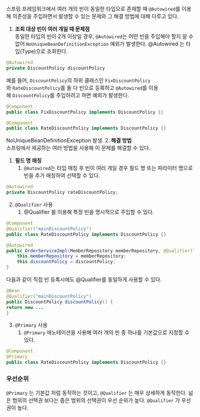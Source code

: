 스프링 프레임워크에서 여러 개의 빈이 동일한 타입으로 존재할 때 `@Autowired`를 이용해 의존성을 주입하면서 발생할 수 있는 문제와 그 해결 방법에 대해 다루고 있다. 

1. **조회 대상 빈이 여러 개일 때 문제점**  
    동일한 타입의 빈이 2개 이상일 경우, `@Autowired`는 어떤 빈을 주입해야 할지 알 수 없어 `NoUniqueBeanDefinitionException` 예외가 발생한다. 
@Autowired 는 타입(Type)으로 조회한다.
``` java
@Autowired
private DiscountPolicy discountPolicy
```
예를 들어, `DiscountPolicy`의 하위 클래스인 `FixDiscountPolicy`와 `RateDiscountPolicy`를 둘 다 빈으로 등록하고 `@Autowired`를 이용해 `DiscountPolicy`를 주입하려고 하면 예외가 발생한다.
```java
@Component
public class FixDiscountPolicy implements DiscountPolicy {}
```
``` java
@Component
public class RateDiscountPolicy implements DiscountPolicy {}
```
NoUniqueBeanDefinitionException 발생.
2. **해결 방법**  
    스프링에서 제공하는 여러 방법을 사용해 이 문제를 해결할 수 있다.

1. **필드 명 매칭**  
    1. `@Autowired`는 타입 매칭 후 빈이 여러 개일 경우 필드 명 또는 파라미터 명으로 빈을 추가 매칭하여 선택할 수 있다.
```java
@Autowired
private DiscountPolicy rateDiscountPolicy;
```

2. `@Qualifier` 사용  
	1. @Qualifier 를 이용해 특정 빈을 명시적으로 주입할 수 있다.
```java
@Component
@Qualifier("mainDiscountPolicy")
public class RateDiscountPolicy implements DiscountPolicy {}
```

```java
@Autowired
public OrderServiceImpl(MemberRepository memberRepository, @Qualifier("mainDiscountPolicy") DiscountPolicy discountPolicy) {
    this.memberRepository = memberRepository;
    this.discountPolicy = discountPolicy;
}
```

다음과 같이 직접 빈 등록시에도 @Qualifier를 동일하게 사용할 수 있다.
```java
@Bean
@Qualifier("mainDiscountPolicy")
public DiscountPolicy discountPolicy() {
return new ...
}
```

3. `@Primary` 사용
	1. `@Primary` 애노테이션을 사용해 여러 개의 빈 중 하나를 기본값으로 지정할 수 있다.
```java
@Component
@Primary
public class RateDiscountPolicy implements DiscountPolicy {}
```
### **우선순위**
`@Primary` 는 기본값 처럼 동작하는 것이고, `@Qualifier` 는 매우 상세하게 동작한다.
넒은 범위의 선택권 보다는 좁은 범위의 선택권이 우선 순위가 높다. `@Qualifier` 가 우선권이 높다.
